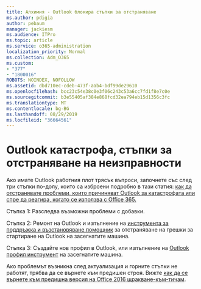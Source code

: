 ```yaml
---
title: Алхимия - Outlook блокира стъпки за отстраняване
ms.author: pdigia
author: pebaum
manager: jackiesm
ms.audience: ITPro
ms.topic: article
ms.service: o365-administration
localization_priority: Normal
ms.collection: Adm_O365
ms.custom:
- "377"
- "1800016"
ROBOTS: NOINDEX, NOFOLLOW
ms.assetid: dbd710ec-cdeb-473f-aab4-bdf99de29610
ms.openlocfilehash: bcc23c54e38c0e3f06c243c53a6cc7fd1f8e7c0e
ms.sourcegitcommit: b3e55405af384e868fcd32ea794eb15d1356c3fc
ms.translationtype: MT
ms.contentlocale: bg-BG
ms.lasthandoff: 08/29/2019
ms.locfileid: "36664561"
---
```

# <a name="outlook-crash-troubleshooting-steps"></a>Outlook катастрофа, стъпки за отстраняване на неизправности

Ако имате Outlook работния плот трясък въпроси, започнете със след три стъпки по-долу, които са изброени подробно в тази статия: [как да отстранявате проблеми, които причиняват Outlook за катастрофата или спре да реагира, когато се използва с Office 365.](https://support.microsoft.com/help/2413813/how-to-troubleshoot-issues-that-cause-outlook-to-crash-or-hang-when-us)
  
Стъпка 1: Разследва възможни проблеми с добавки.
  
Стъпка 2: Ремонт на Outlook и изпълнение на [инструмента за поддръжка и възстановяване помощник](https://aka.ms/SaRA-OutlookWontStart) за отстраняване на грешки за стартиране на Outlook на засегнатите машина.
  
Стъпка 3: Създайте нов профил в Outlook, или изпълнение на [Outlook профил инструмент](https://aka.ms/SaRA-OutlookSetupProfile) на засегнатите машина.
  
Ако проблемът възникна след актуализация и горните стъпки не работят, трябва да се върнете към предишен строя. Вижте [как да се върнете към предишна версия на Office 2016 щракване-към-тичам](https://support.microsoft.com/help/2770432).
  